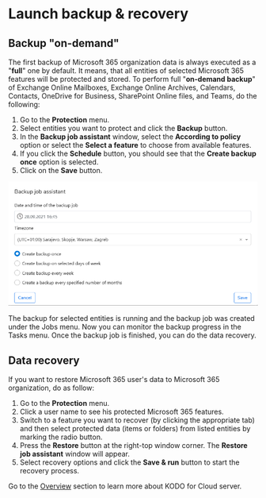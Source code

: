 # Launch backup & recovery

## Backup "on-demand"

The first backup of Microsoft 365 organization data is always executed as a "**full**" one by default. It means, that all entities of selected Microsoft 365 features will be protected and stored. To perform full "**on-demand backup**" of Exchange Online Mailboxes, Exchange Online Archives, Calendars, Contacts, OneDrive for Business, SharePoint Online files, and Teams, do the following:

1. Go to the **Protection** menu.
2. Select entities you want to protect and click the **Backup** button.
3. In the **Backup job assistant** window, select the **According to policy** option or select the **Select a feature** to choose from available features.
4. If you click the **Schedule** button, you should see that the **Create backup once** option is selected.
5. Click on the **Save** button.

![](../.gitbook/assets/image%20%2879%29.png)

The backup for selected entities is running and the backup job was created under the Jobs menu. Now you can monitor the backup progress in the Tasks menu. Once the backup job is finished, you can do the data recovery.

## Data recovery

If you want to restore Microsoft 365 user's data to Microsoft 365 organization, do as follow:

1. Go to the **Protection** menu.
2. Click a user name to see his protected Microsoft 365 features.
3. Switch to a feature you want to recover \(by clicking the appropriate tab\) and then select protected data \(items or folders\) from listed entities by marking the radio button. 
4. Press the **Restore** button at the right-top window corner. The **Restore job assistant** window will appear.
5. Select recovery options and click the **Save & run** button to start the recovery process.

Go to the [Overview](https://storware.gitbook.io/kodo-for-cloud-office365/overview) section to learn more about KODO for Cloud server.

